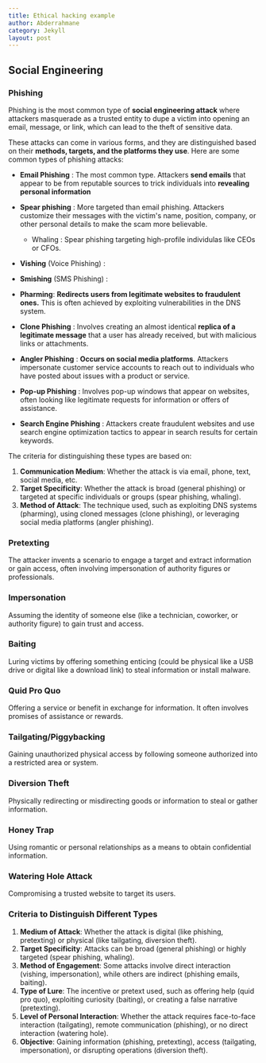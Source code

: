 ```yaml
---
title: Ethical hacking example
author: Abderrahmane
category: Jekyll
layout: post
---
```


Social Engineering 
-------------

### Phishing

Phishing is the most common type of **social engineering attack** where attackers masquerade as a trusted entity to dupe a victim into opening an email, message, or link, which can lead to the theft of sensitive data.

These attacks can come in various forms, and they are distinguished  based on their **methods, targets, and the platforms they use**. Here are  some common types of phishing attacks:

* **Email Phishing** : The most common type. Attackers **send emails** that appear to be from reputable sources to trick individuals into **revealing personal information**

* **Spear phishing** : More targeted than email phishing. Attackers customize their messages with the victim's name, position, company, or other personal details to make the scam more believable.
  * Whaling : Spear phishing targeting high-profile individulas like CEOs or CFOs. 


* **Vishing** (Voice Phishing) :

* **Smishing** (SMS Phishing) :

* **Pharming**: **Redirects users from legitimate websites to fraudulent ones.** This is  often achieved by exploiting vulnerabilities in the DNS system.

* **Clone Phishing** : Involves creating an almost identical **replica of a legitimate message**  that a user has already received, but with malicious links or  attachments.

* **Angler Phishing** : **Occurs on social media platforms**. Attackers impersonate customer service accounts to reach out to individuals who have posted about issues with a product or service.

* **Pop-up Phishing** : Involves pop-up windows that appear on websites, often looking like legitimate requests for information or offers of assistance.

* **Search Engine Phishing** : Attackers create fraudulent websites and use search engine optimization tactics to appear in search results for certain keywords.

The criteria for distinguishing these types are based on:

1. **Communication Medium**: Whether the attack is via email, phone, text, social media, etc.
2. **Target Specificity**: Whether the attack is broad (general phishing) or targeted at specific individuals or groups (spear phishing, whaling).
3. **Method of Attack**: The technique used, such as exploiting DNS systems (pharming), using cloned messages (clone phishing), or leveraging social media platforms (angler phishing).

### Pretexting

The attacker invents a scenario to engage a target and extract  information or gain access, often involving impersonation of authority  figures or professionals.

### Impersonation 

Assuming the identity of someone else (like a technician, coworker, or authority figure) to gain trust and access.

### Baiting

Luring victims by offering something enticing (could be physical like a  USB drive or digital like a download link) to steal information or  install malware.

### Quid Pro Quo

Offering a service or benefit in exchange for information. It often involves promises of assistance or rewards.

### Tailgating/Piggybacking

Gaining unauthorized physical access by following someone authorized into a restricted area or system.

### Diversion Theft

Physically redirecting or misdirecting goods or information to steal or gather information.

### Honey Trap

Using romantic or personal relationships as a means to obtain confidential information.

### Watering Hole Attack

Compromising a trusted website to target its users.

### Criteria to Distinguish Different Types

1. **Medium of Attack**: Whether the attack is digital (like phishing, pretexting) or physical (like tailgating, diversion theft).
2. **Target Specificity**: Attacks can be broad (general phishing) or highly targeted (spear phishing, whaling).
3. **Method of Engagement**: Some attacks involve direct interaction (vishing, impersonation), while others are indirect (phishing emails, baiting).
4. **Type of Lure**: The incentive or pretext used, such as offering help (quid pro quo), exploiting curiosity (baiting), or creating a false narrative (pretexting).
5. **Level of Personal Interaction**: Whether the attack requires face-to-face interaction (tailgating), remote communication (phishing), or no direct interaction (watering hole).
6. **Objective**: Gaining information (phishing, pretexting), access (tailgating, impersonation), or disrupting operations (diversion theft).
